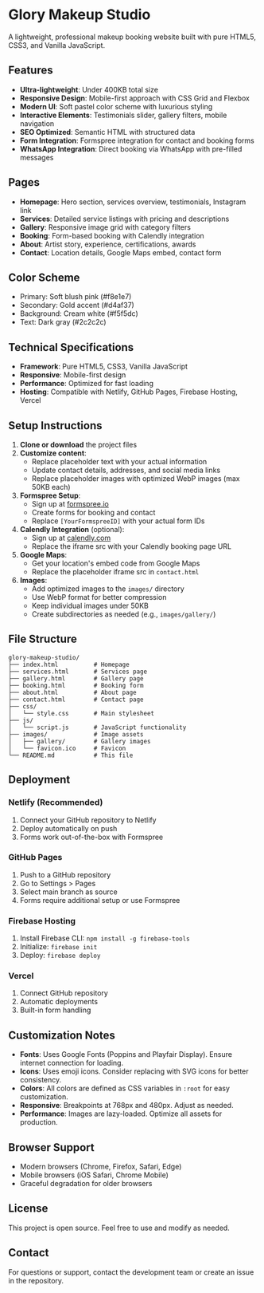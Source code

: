 # Glory Makeup Studio

A lightweight, professional makeup booking website built with pure HTML5, CSS3, and Vanilla JavaScript.

## Features

- **Ultra-lightweight**: Under 400KB total size
- **Responsive Design**: Mobile-first approach with CSS Grid and Flexbox
- **Modern UI**: Soft pastel color scheme with luxurious styling
- **Interactive Elements**: Testimonials slider, gallery filters, mobile navigation
- **SEO Optimized**: Semantic HTML with structured data
- **Form Integration**: Formspree integration for contact and booking forms
- **WhatsApp Integration**: Direct booking via WhatsApp with pre-filled messages

## Pages

- **Homepage**: Hero section, services overview, testimonials, Instagram link
- **Services**: Detailed service listings with pricing and descriptions
- **Gallery**: Responsive image grid with category filters
- **Booking**: Form-based booking with Calendly integration
- **About**: Artist story, experience, certifications, awards
- **Contact**: Location details, Google Maps embed, contact form

## Color Scheme

- Primary: Soft blush pink (#f8e1e7)
- Secondary: Gold accent (#d4af37)
- Background: Cream white (#f5f5dc)
- Text: Dark gray (#2c2c2c)

## Technical Specifications

- **Framework**: Pure HTML5, CSS3, Vanilla JavaScript
- **Responsive**: Mobile-first design
- **Performance**: Optimized for fast loading
- **Hosting**: Compatible with Netlify, GitHub Pages, Firebase Hosting, Vercel

## Setup Instructions

1. **Clone or download** the project files
2. **Customize content**:
   - Replace placeholder text with your actual information
   - Update contact details, addresses, and social media links
   - Replace placeholder images with optimized WebP images (max 50KB each)
3. **Formspree Setup**:
   - Sign up at [formspree.io](https://formspree.io)
   - Create forms for booking and contact
   - Replace `[YourFormspreeID]` with your actual form IDs
4. **Calendly Integration** (optional):
   - Sign up at [calendly.com](https://calendly.com)
   - Replace the iframe src with your Calendly booking page URL
5. **Google Maps**:
   - Get your location's embed code from Google Maps
   - Replace the placeholder iframe src in `contact.html`
6. **Images**:
   - Add optimized images to the `images/` directory
   - Use WebP format for better compression
   - Keep individual images under 50KB
   - Create subdirectories as needed (e.g., `images/gallery/`)

## File Structure

```
glory-makeup-studio/
├── index.html          # Homepage
├── services.html       # Services page
├── gallery.html        # Gallery page
├── booking.html        # Booking form
├── about.html          # About page
├── contact.html        # Contact page
├── css/
│   └── style.css       # Main stylesheet
├── js/
│   └── script.js       # JavaScript functionality
├── images/             # Image assets
│   ├── gallery/        # Gallery images
│   └── favicon.ico     # Favicon
└── README.md           # This file
```

## Deployment

### Netlify (Recommended)
1. Connect your GitHub repository to Netlify
2. Deploy automatically on push
3. Forms work out-of-the-box with Formspree

### GitHub Pages
1. Push to a GitHub repository
2. Go to Settings > Pages
3. Select main branch as source
4. Forms require additional setup or use Formspree

### Firebase Hosting
1. Install Firebase CLI: `npm install -g firebase-tools`
2. Initialize: `firebase init`
3. Deploy: `firebase deploy`

### Vercel
1. Connect GitHub repository
2. Automatic deployments
3. Built-in form handling

## Customization Notes

- **Fonts**: Uses Google Fonts (Poppins and Playfair Display). Ensure internet connection for loading.
- **Icons**: Uses emoji icons. Consider replacing with SVG icons for better consistency.
- **Colors**: All colors are defined as CSS variables in `:root` for easy customization.
- **Responsive**: Breakpoints at 768px and 480px. Adjust as needed.
- **Performance**: Images are lazy-loaded. Optimize all assets for production.

## Browser Support

- Modern browsers (Chrome, Firefox, Safari, Edge)
- Mobile browsers (iOS Safari, Chrome Mobile)
- Graceful degradation for older browsers

## License

This project is open source. Feel free to use and modify as needed.

## Contact

For questions or support, contact the development team or create an issue in the repository.